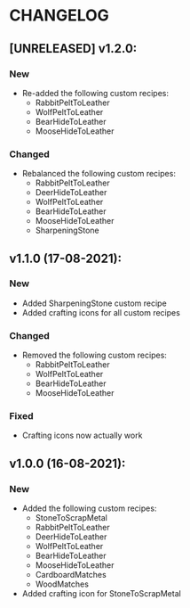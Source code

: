# CHANGELOG

## [UNRELEASED] v1.2.0:
### New
* Re-added the following custom recipes:
  * RabbitPeltToLeather
  * WolfPeltToLeather
  * BearHideToLeather
  * MooseHideToLeather
### Changed
* Rebalanced the following custom recipes:
  * RabbitPeltToLeather
  * DeerHideToLeather
  * WolfPeltToLeather
  * BearHideToLeather
  * MooseHideToLeather
  * SharpeningStone

## v1.1.0 (17-08-2021):
### New
* Added SharpeningStone custom recipe
* Added crafting icons for all custom recipes
### Changed
* Removed the following custom recipes:
  * RabbitPeltToLeather
  * WolfPeltToLeather
  * BearHideToLeather
  * MooseHideToLeather
### Fixed
* Crafting icons now actually work

## v1.0.0 (16-08-2021):
### New
* Added the following custom recipes:
  * StoneToScrapMetal
  * RabbitPeltToLeather
  * DeerHideToLeather
  * WolfPeltToLeather
  * BearHideToLeather
  * MooseHideToLeather
  * CardboardMatches
  * WoodMatches
* Added crafting icon for StoneToScrapMetal
